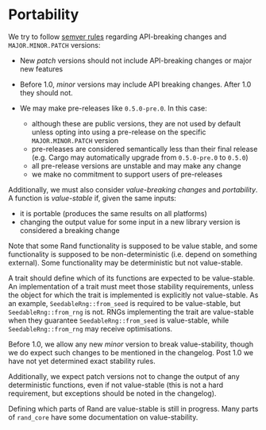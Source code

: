 # Portability

We try to follow [semver rules](https://docs.npmjs.com/misc/semver) regarding
API-breaking changes and `MAJOR.MINOR.PATCH` versions:

-   New *patch* versions should not include API-breaking changes or major new
    features
-   Before 1.0, *minor* versions may include API breaking changes. After 1.0
    they should not.
-   We may make pre-releases like `0.5.0-pre.0`. In this case:
    
    -   although these are public versions, they are not used by default unless
        opting into using a pre-release on the specific `MAJOR.MINOR.PATCH`
        version
    -   pre-releases are considered semantically less than their final release
        (e.g. Cargo may automatically upgrade from `0.5.0-pre.0` to `0.5.0`)
    -   all pre-release versions are unstable and may make any change
    -   we make no commitment to support users of pre-releases

Additionally, we must also consider *value-breaking changes* and *portability*.
A function is *value-stable* if, given the same inputs:

-   it is portable (produces the same results on all platforms)
-   changing the output value for some input in a new library version is
    considered a breaking change

Note that some Rand functionality is supposed to be value stable, and some
functionality is supposed to be non-deterministic (i.e. depend on something
external). Some functionality may be deterministic but not value-stable.

A trait should define which of its functions are expected to be value-stable.
An implementation of a trait must meet those stability requirements, unless the
object for which the trait is implemented is explicitly not value-stable.
As an example, `SeedableRng::from_seed` is required to be value-stable, but
`SeedableRng::from_rng` is not. RNGs implementing the trait are value-stable
when they guarantee `SeedableRng::from_seed` is value-stable, while
`SeedableRng::from_rng` may receive optimisations.

Before 1.0, we allow any new *minor* version to break value-stability, though
we do expect such changes to be mentioned in the changelog. Post 1.0 we have
not yet determined exact stability rules.

Additionally, we expect patch versions not to change the output of any
deterministic functions, even if not value-stable (this is not a hard
requirement, but exceptions should be noted in the changelog).

Defining which parts of Rand are value-stable is still in progress. Many parts
of `rand_core` have some documentation on value-stability.
